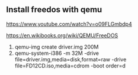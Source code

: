 ## Install freedos with qemu
https://www.youtube.com/watch?v=o09FLGmbdp4


https://en.wikibooks.org/wiki/QEMU/FreeDOS
1. qemu-img create driver.img 200M
2. qemu-system-i386 -m 32M -drive file=driver.img,media=disk,format=raw -drive file=FD12CD.iso,media=cdrom -boot order=d
